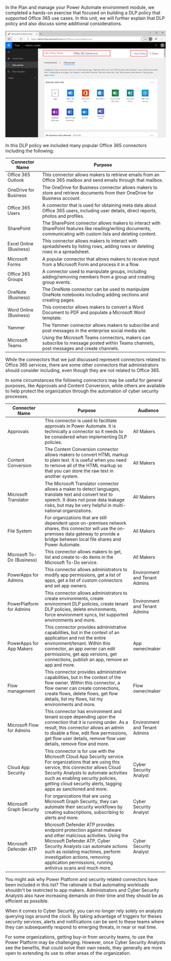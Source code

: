 In the Plan and manage your Power Automate environment module, we 
completed a hands-on exercise that focused on building a DLP policy 
that supported Office 365 use cases. In this unit, we will further 
explain that DLP policy and also discuss some additional considerations.

![Office 365](../media/3-office-365.png)

In this DLP policy we included many popular Office 365 connectors
including the following:

| Connector Name          | Purpose                                                                                                                                                           |
|-------------------------|-------------------------------------------------------------------------------------------------------------------------------------------------------------------|
| Office 365 Outlook      | This connector allows makers to retrieve emails from an Office 365 mailbox and send emails through that mailbox.                                                  |
| OneDrive for Business   | The OneDrive for Business connector allows makers to store and retrieve documents from their OneDrive for Business account.                                       |
| Office 365 Users        | A connector that is used for obtaining meta data about Office 365 users, including user details, direct reports, photos and profiles.                             |
| SharePoint              | The SharePoint connector allows makers to interact with SharePoint features like reading/writing documents, communicating with custom lists and deleting content. |
| Excel Online (Business) | This connector allows makers to interact with spreadsheets by listing rows, adding rows or deleting rows in a spreadsheet.                                        |
| Microsoft Forms         | A popular connector that allows makers to receive input from a Microsoft Form and process it in a flow.                                                           |
| Office 365 Groups       | A connector used to manipulate groups, including adding/removing members from a group and creating group events.                                                  |
| OneNote (Business)      | The OneNote connector can be used to manipulate OneNote notebooks including adding sections and creating pages.                                                   |
| Word Online (Business)  | This connector allows makers to convert a Word Document to PDF and populate a Microsoft Word template.                                                            |
| Yammer                  | The Yammer connector allows makers to subscribe and post messages in the enterprise social media site.                                                            |
| Microsoft Teams         | Using the Microsoft Teams connectors, makers can subscribe to message posted within Teams channels, post messages and create channels.                            |

While the connectors that we just discussed represent connectors related
to Office 365 services, there are some other connectors that
administrators should consider including, even though they are not
related to Office 365. 

In some circumstances the following connectors may be useful for general 
purposes, like Approvals and Content Conversion, while others are available 
to help protect the organization through the automation of cyber security 
processes.

 | Connector Name             | Purpose                                                                                                                                                                                                                                                                                                                | Audience                      |
|----------------------------|------------------------------------------------------------------------------------------------------------------------------------------------------------------------------------------------------------------------------------------------------------------------------------------------------------------------|-------------------------------|
| Approvals                  | This connector is used to facilitate approvals in Power Automate. It is technically a connector so it needs to be considered when implementing DLP policies.                                                                                                                                                           | All Makers                    |
| Content Conversion         | The Content Conversion connector allows makers to convert HTML markup to plain text. It is useful when you need to remove all of the HTML markup so that you can store the raw text in another system.                                                                                                                 | All Makers                    |
| Microsoft Translator       | The Microsoft Translator connector allows a maker to detect languages, translate text and convert text to speech. It does not pose data leakage risks, but may be very helpful in multi-national organizations.                                                                                                        | All Makers                    |
| File System                | For organizations that are still dependent upon on-premises network shares, this connector will use the on-premises data gateway to provide a bridge between local file shares and Power Automate.                                                                                                                     | All Makers                    |
| Microsoft To-Do (Business) | This connector allows makers to get, list and create to-do items in the Microsoft To-Do service.                                                                                                                                                                                                                       | All Makers                    |
| PowerApps for Admins       | This connector allows administrators to modify app permissions, get a list of apps, get a list of custom connectors and set app owners.                                                                                                                                                                                | Environment and Tenant Admins |
| PowerPlatform for Admins   | This connector allows administrators to create environments, create environment DLP policies, create tenant DLP policies, delete environments, force environment syncs, list supported environments and more.                                                                                                          | Environment and Tenant Admins |
| PowerApps for App Makers   | This connector provides administrative capabilities, but in the context of an application and not the entire environment/tenant. Within this connector, an app owner can edit permissions, get app versions, get connections, publish an app, remove an app and more.                                                  | App owner/maker               |
| Flow management            | This connector provides administrative capabilities, but in the context of the flow owner. Within this connector, a flow owner can create connections, create flows, delete flows, get flow details, list my flows, list my environments and more.                                                                     | Flow owner/maker              |
| Microsoft Flow for Admins  | This connector has environment and tenant scope depending upon the connection that it is running under. As a result, this connector allows an admin to disable a flow, edit flow permissions, get flow user details, remove flow user details, remove flow and more.                                                   | Environment and Tenant Admins |
| Cloud App Security         | This connector is for use with the Microsoft Cloud App Security service. For organizations that are using this service, this connector allows Cloud Security Analysts to automate activities such as enabling security policies, getting cloud security alerts, tagging apps as sanctioned and more.                   | Cyber Security Analyst        |
| Microsoft Graph Security   | For organizations that are using Microsoft Graph Security, they can automate their security workflows by creating subscriptions, subscribing to alerts and more.                                                                                                                                                       | Cyber Security Analyst        |
| Microsoft Defender ATP     | Microsoft Defender ATP provides endpoint protection against malware and other malicious activities. Using the Microsoft Defender ATP, Cyber Security Analysts can automate actions such as isolating machines, perform investigation actions, removing application permissions, running antivirus scans and much more. | Cyber Security Analyst        |

You might ask why Power Platform and security related connectors
have been included in this list? The rationale is that automating
workloads shouldn't be restricted to app makers. Administrators and Cyber
Security Analysts also have increasing demands on their time and they
should be as efficient as possible.

When it comes to Cyber Security, you can no longer rely solely on
analysts querying logs around the clock. By taking advantage of triggers
for theses security services, alerts and notifications can be sent to
these teams where they can subsequently respond to emerging threats, in
near or real time. 

For some organizations, getting buy-in from security teams, to use the 
Power Platform may be challenging. However, once Cyber Security Analysts 
see the benefits, that could solve their own needs, they generally are more 
open to extending its use to other areas of the organization.
